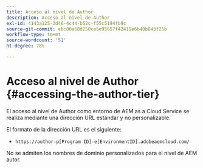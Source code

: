 ```yaml
---
title: Acceso al nivel de Author
description: Acceso al nivel de Author
exl-id: 4143a125-3d46-4c44-b52c-f55c5194fb9c
source-git-commit: ebc80a68d250ce5e95657f42419e6b40b843f25b
workflow-type: tm+mt
source-wordcount: '51'
ht-degree: 78%

---
```


# Acceso al nivel de Author {#accessing-the-author-tier}

El acceso al nivel de Author como entorno de AEM as a Cloud Service se realiza mediante una dirección URL estándar y no personalizable.

El formato de la dirección URL es el siguiente:

* `https://author-p[Program ID]-e[EnvironmentID].adobeaemcloud.com/`

No se admiten los nombres de dominio personalizados para el nivel de AEM autor.
